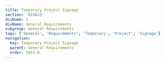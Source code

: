 ```yaml
---
title: Temporary Project Signage
section: '015813'
divNumb: 1
divName: General Requirements
subgroup: General Requirements
tags: ['General', 'Requirements', 'Temporary', 'Project', 'Signage']
navigation:
  key: Temporary Project Signage
  parent: General Requirements
  order: 5813.0
---
```



